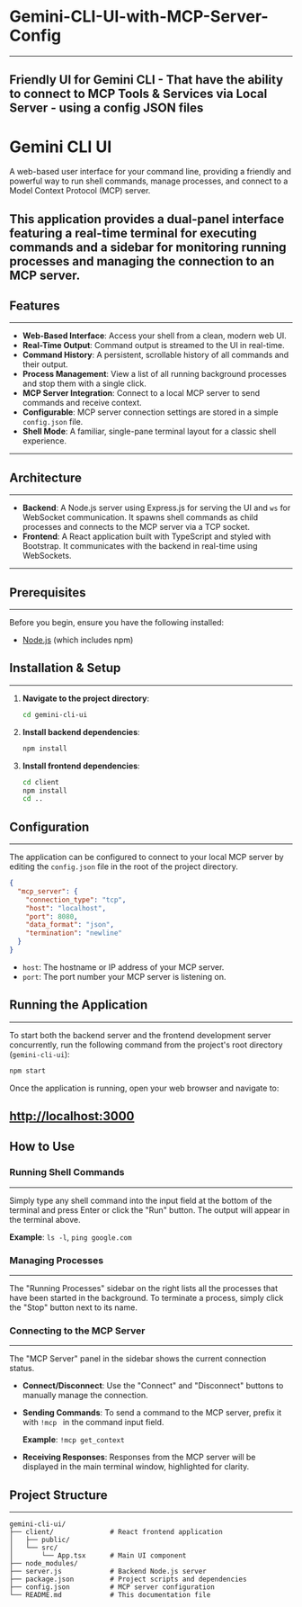 # Gemini-CLI-UI-with-MCP-Server-Config
-----------------------------------------
Friendly UI for Gemini CLI - That have the ability to connect to MCP Tools &amp; Services via Local Server - using a config JSON files
-------------------------------------------------------------------------------------------------------------------------------------------
# Gemini CLI UI

A web-based user interface for your command line, providing a friendly and powerful way to run shell commands, manage processes, and connect to a Model Context Protocol (MCP) server.

This application provides a dual-panel interface featuring a real-time terminal for executing commands and a sidebar for monitoring running processes and managing the connection to an MCP server.
------------------------------------------------------------------------------------------------------------------
## Features
-----------
- **Web-Based Interface**: Access your shell from a clean, modern web UI.
- **Real-Time Output**: Command output is streamed to the UI in real-time.
- **Command History**: A persistent, scrollable history of all commands and their output.
- **Process Management**: View a list of all running background processes and stop them with a single click.
- **MCP Server Integration**: Connect to a local MCP server to send commands and receive context.
- **Configurable**: MCP server connection settings are stored in a simple `config.json` file.
- **Shell Mode**: A familiar, single-pane terminal layout for a classic shell experience.
--------------------------------------------------------------------------------------------------------------------------------------------
## Architecture
---------------
- **Backend**: A Node.js server using Express.js for serving the UI and `ws` for WebSocket communication. It spawns shell commands as child processes and connects to the MCP server via a TCP socket.
- **Frontend**: A React application built with TypeScript and styled with Bootstrap. It communicates with the backend in real-time using WebSockets.
-----------------------------------------------------------------------------------------------------------------------------------------------
## Prerequisites
---------------
Before you begin, ensure you have the following installed:

- [Node.js](https://nodejs.org/) (which includes npm)

## Installation & Setup
--------------------------
1.  **Navigate to the project directory**:
    ```bash
    cd gemini-cli-ui
    ```

2.  **Install backend dependencies**:
    ```bash
    npm install
    ```

3.  **Install frontend dependencies**:
    ```bash
    cd client
    npm install
    cd ..
    ```

## Configuration
-------------------
The application can be configured to connect to your local MCP server by editing the `config.json` file in the root of the project directory.

```json
{
  "mcp_server": {
    "connection_type": "tcp",
    "host": "localhost",
    "port": 8080,
    "data_format": "json",
    "termination": "newline"
  }
}
```

- `host`: The hostname or IP address of your MCP server.
- `port`: The port number your MCP server is listening on.

## Running the Application
----------------------------
To start both the backend server and the frontend development server concurrently, run the following command from the project's root directory (`gemini-cli-ui`):

```bash
npm start
```

Once the application is running, open your web browser and navigate to:

[http://localhost:3000](http://localhost:3000)
---------------------------------------------------------------------------------------------------------------------------------------------------------
## How to Use

### Running Shell Commands
--------------------------
Simply type any shell command into the input field at the bottom of the terminal and press Enter or click the "Run" button. The output will appear in the terminal above.

**Example**: `ls -l`, `ping google.com`

### Managing Processes
------------------------
The "Running Processes" sidebar on the right lists all the processes that have been started in the background. To terminate a process, simply click the "Stop" button next to its name.

### Connecting to the MCP Server
--------------------------------------
The "MCP Server" panel in the sidebar shows the current connection status.

- **Connect/Disconnect**: Use the "Connect" and "Disconnect" buttons to manually manage the connection.
- **Sending Commands**: To send a command to the MCP server, prefix it with `!mcp ` in the command input field.

  **Example**: `!mcp get_context`

- **Receiving Responses**: Responses from the MCP server will be displayed in the main terminal window, highlighted for clarity.

## Project Structure
---------------------
```
gemini-cli-ui/
├── client/              # React frontend application
│   ├── public/
│   └── src/
│       └── App.tsx      # Main UI component
├── node_modules/
├── server.js            # Backend Node.js server
├── package.json         # Project scripts and dependencies
├── config.json          # MCP server configuration
└── README.md            # This documentation file
```
